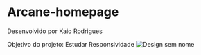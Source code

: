 # Arcane-homepage
Desenvolvido por Kaio Rodrigues

Objetivo do projeto: Estudar Responsividade
![Design sem nome](https://github.com/user-attachments/assets/ebdf08b8-bbf6-4a4a-98a5-0d5e2011cda2)

